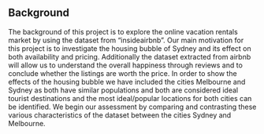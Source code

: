 ## Background
The background of this project is to explore the online vacation rentals market by using the dataset from “insideairbnb”. Our main motivation for this project is to investigate the housing bubble of Sydney and its effect on both availability and pricing. Additionally the dataset extracted from airbnb will allow us to understand the overall happiness through reviews and to conclude whether the listings are worth the price. In order to show the effects of the housing bubble we have included the cities Melbourne and Sydney as both have similar populations and both are considered ideal tourist destinations and the most ideal/popular locations for both cities can be identified. We begin our assessment by comparing and contrasting these various characteristics of the dataset between the cities Sydney and Melbourne. 
